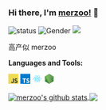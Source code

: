 ### Hi there, I'm [merzoo!](https://coding.merzoo.vercel.app/) 👋

![status](https://img.shields.io/badge/status-up-brightgreen) ![Gender](https://img.shields.io/badge/gender-%F0%9F%A4%B5-lightgrey) ![](https://visitor-badge.glitch.me/badge?page_id=github.com/merzoo)

高产似 merzoo

**Languages and Tools:**

<code><img height="20" src="https://raw.githubusercontent.com/github/explore/80688e429a7d4ef2fca1e82350fe8e3517d3494d/topics/javascript/javascript.png"></code>
<code><img height="20" src="https://raw.githubusercontent.com/github/explore/80688e429a7d4ef2fca1e82350fe8e3517d3494d/topics/typescript/typescript.png"></code>
<code><img height="20" src="https://raw.githubusercontent.com/github/explore/80688e429a7d4ef2fca1e82350fe8e3517d3494d/topics/react/react.png"></code>
<code><img height="20" src="https://raw.githubusercontent.com/github/explore/80688e429a7d4ef2fca1e82350fe8e3517d3494d/topics/nodejs/nodejs.png"></code>

<a href="https://github.com/merzoo/coding">
  <img align="center" height="165" src="https://github-readme-stats.vercel.app/api?username=merzoo&show_icons=true&include_all_commits=true&theme=radical" alt="merzoo's github stats" />
</a>
<a href="https://github.com/merzoo/coding">
  <img align="center" src="https://github-readme-stats.vercel.app/api/top-langs/?username=merzoo&layout=compact&theme=radical" />
</a>

